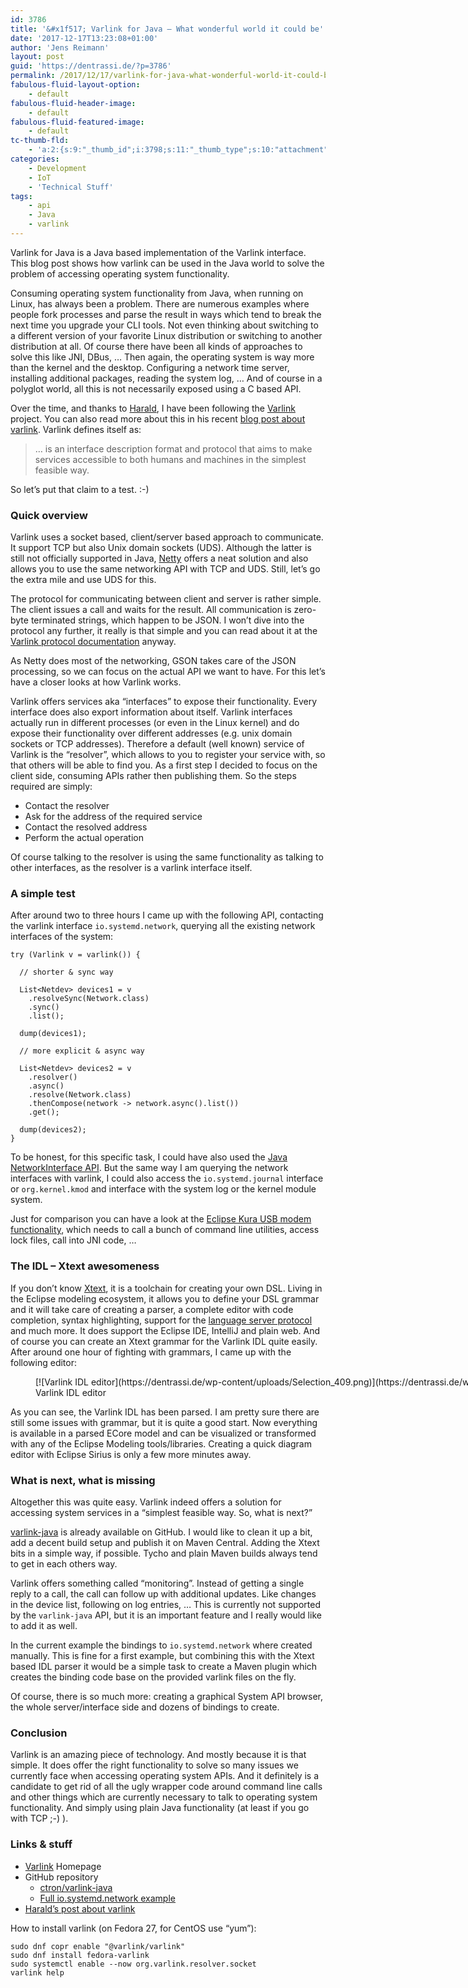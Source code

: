 ```yaml
---
id: 3786
title: '&#x1f517; Varlink for Java – What wonderful world it could be'
date: '2017-12-17T13:23:08+01:00'
author: 'Jens Reimann'
layout: post
guid: 'https://dentrassi.de/?p=3786'
permalink: /2017/12/17/varlink-for-java-what-wonderful-world-it-could-be/
fabulous-fluid-layout-option:
    - default
fabulous-fluid-header-image:
    - default
fabulous-fluid-featured-image:
    - default
tc-thumb-fld:
    - 'a:2:{s:9:"_thumb_id";i:3798;s:11:"_thumb_type";s:10:"attachment";}'
categories:
    - Development
    - IoT
    - 'Technical Stuff'
tags:
    - api
    - Java
    - varlink
---
```


Varlink for Java is a Java based implementation of the Varlink interface. This blog post shows how varlink can be used in the Java world to solve the problem of accessing operating system functionality.

<!-- more -->

Consuming operating system functionality from Java, when running on Linux, has always been a problem. There are numerous examples where people fork processes and parse the result in ways which tend to break the next time you upgrade your CLI tools. Not even thinking about switching to a different version of your favorite Linux distribution or switching to another distribution at all. Of course there have been all kinds of approaches to solve this like JNI, DBus, … Then again, the operating system is way more than the kernel and the desktop. Configuring a network time server, installing additional packages, reading the system log, … And of course in a polyglot world, all this is not necessarily exposed using a C based API.

Over the time, and thanks to [Harald](https://harald.hoyer.xyz/), I have been following the [Varlink](http://varlink.org) project. You can also read more about this in his recent [blog post about varlink](https://harald.hoyer.xyz/2017/12/18/varlink/). Varlink defines itself as:

> … is an interface description format and protocol that aims to make services accessible to both humans and machines in the simplest feasible way.

So let’s put that claim to a test. :-)

### Quick overview

Varlink uses a socket based, client/server based approach to communicate. It support TCP but also Unix domain sockets (UDS). Although the latter is still not officially supported in Java, [Netty](https://netty.io/) offers a neat solution and also allows you to use the same networking API with TCP and UDS. Still, let’s go the extra mile and use UDS for this.

The protocol for communicating between client and server is rather simple. The client issues a call and waits for the result. All communication is zero-byte terminated strings, which happen to be JSON. I won’t dive into the protocol any further, it really is that simple and you can read about it at the [Varlink protocol documentation](https://github.com/varlink/documentation/wiki#protocol) anyway.

As Netty does most of the networking, GSON takes care of the JSON processing, so we can focus on the actual API we want to have. For this let’s have a closer looks at how Varlink works.

Varlink offers services aka “interfaces” to expose their functionality. Every interface does also export information about itself. Varlink interfaces actually run in different processes (or even in the Linux kernel) and do expose their functionality over different addresses (e.g. unix domain sockets or TCP addresses). Therefore a default (well known) service of Varlink is the “resolver”, which allows to you to register your service with, so that others will be able to find you. As a first step I decided to focus on the client side, consuming APIs rather then publishing them. So the steps required are simply:

- Contact the resolver
- Ask for the address of the required service
- Contact the resolved address
- Perform the actual operation

Of course talking to the resolver is using the same functionality as talking to other interfaces, as the resolver is a varlink interface itself.

### A simple test

After around two to three hours I came up with the following API, contacting the varlink interface `io.systemd.network`, querying all the existing network interfaces of the system:

```
try (Varlink v = varlink()) {

  // shorter & sync way

  List<Netdev> devices1 = v
    .resolveSync(Network.class)
    .sync()
    .list();

  dump(devices1);

  // more explicit & async way

  List<Netdev> devices2 = v
    .resolver()
    .async()
    .resolve(Network.class)
    .thenCompose(network -> network.async().list())
    .get();

  dump(devices2);
}

```

To be honest, for this specific task, I could have also used the [Java NetworkInterface API](https://docs.oracle.com/javase/8/docs/api/java/net/NetworkInterface.html). But the same way I am querying the network interfaces with varlink, I could also access the `io.systemd.journal` interface or `org.kernel.kmod` and interface with the system log or the kernel module system.

Just for comparison you can have a look at the [Eclipse Kura USB modem functionality](https://github.com/eclipse/kura/tree/f3efdd91ab3fba1026bedc7a75f5ad3d02306c52/kura/org.eclipse.kura.linux.net/src/main/java/org/eclipse/kura/linux/net/modem), which needs to call a bunch of command line utilities, access lock files, call into JNI code, …

### The IDL – Xtext awesomeness

If you don’t know [Xtext](https://www.eclipse.org/Xtext/), it is a toolchain for creating your own DSL. Living in the Eclipse modeling ecosystem, it allows you to define your DSL grammar and it will take care of creating a parser, a complete editor with code completion, syntax highlighting, support for the [language server protocol](https://github.com/Microsoft/language-server-protocol) and much more. It does support the Eclipse IDE, IntelliJ and plain web. And of course you can create an Xtext grammar for the Varlink IDL quite easily. After around one hour of fighting with grammars, I came up with the following editor:

<figure aria-describedby="caption-attachment-3798" class="wp-caption aligncenter" id="attachment_3798" style="width: 1048px">[![Varlink IDL editor](https://dentrassi.de/wp-content/uploads/Selection_409.png)](https://dentrassi.de/wp-content/uploads/Selection_409.png)<figcaption class="wp-caption-text" id="caption-attachment-3798">Varlink IDL editor</figcaption></figure>As you can see, the Varlink IDL has been parsed. I am pretty sure there are still some issues with grammar, but it is quite a good start. Now everything is available in a parsed ECore model and can be visualized or transformed with any of the Eclipse Modeling tools/libraries. Creating a quick diagram editor with Eclipse Sirius is only a few more minutes away.

### What is next, what is missing

Altogether this was quite easy. Varlink indeed offers a solution for accessing system services in a <q>simplest feasible way. So, what is next?</q>

[varlink-java](https://github.com/ctron/varlink-java) is already available on GitHub. I would like to clean it up a bit, add a decent build setup and publish it on Maven Central. Adding the Xtext bits in a simple way, if possible. Tycho and plain Maven builds always tend to get in each others way.

Varlink offers something called “monitoring”. Instead of getting a single reply to a call, the call can follow up with additional updates. Like changes in the device list, following on log entries, … This is currently not supported by the `varlink-java` API, but it is an important feature and I really would like to add it as well.

In the current example the bindings to `io.systemd.network` where created manually. This is fine for a first example, but combining this with the Xtext based IDL parser it would be a simple task to create a Maven plugin which creates the binding code base on the provided varlink files on the fly.

Of course, there is so much more: creating a graphical System API browser, the whole server/interface side and dozens of bindings to create.

### Conclusion

Varlink is an amazing piece of technology. And mostly because it is that simple. It does offer the right functionality to solve so many issues we currently face when accessing operating system APIs. And it definitely is a candidate to get rid of all the ugly wrapper code around command line calls and other things which are currently necessary to talk to operating system functionality. And simply using plain Java functionality (at least if you go with TCP ;-) ).

### Links &amp; stuff

- [Varlink](http://varlink.org) Homepage
- GitHub repository 
    - [ctron/varlink-java](https://github.com/ctron/varlink-java)
    - [Full io.systemd.network example](https://github.com/ctron/varlink-java/blob/develop/varlink-bindings/io.systemd/src/test/java/io/systemd)
- [Harald’s post about varlink](https://harald.hoyer.xyz/2017/12/18/varlink/)

How to install varlink (on Fedora 27, for CentOS use “yum”):

```
sudo dnf copr enable "@varlink/varlink"
sudo dnf install fedora-varlink
sudo systemctl enable --now org.varlink.resolver.socket
varlink help

```
